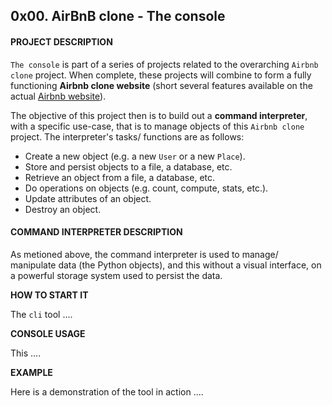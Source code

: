 ## 0x00. AirBnB clone - The console

#### PROJECT DESCRIPTION

`The console` is part of a series of projects related to the overarching `Airbnb clone` project. When complete, these projects will combine to form a fully functioning **Airbnb clone website** (short several features available on the actual [Airbnb website](https://www.airbnb.com/)).

The objective of this project then is to build out a **command interpreter**, with a specific use-case, that is to manage objects of this `Airbnb clone` project. The interpreter's tasks/ functions are as follows:

- Create a new object (e.g. a new `User` or a new `Place`).
- Store and persist objects to a file, a database, etc.
- Retrieve an object from a file, a database, etc.
- Do operations on objects (e.g. count, compute, stats, etc.).
- Update attributes of an object.
- Destroy an object.

#### COMMAND INTERPRETER DESCRIPTION

As metioned above, the command interpreter is used to manage/ manipulate data (the Python objects), and this without a visual interface, on a powerful storage system used to persist the data. 

**HOW TO START IT**

The `cli` tool ....

**CONSOLE USAGE**

This ....

**EXAMPLE**

Here is a demonstration of the tool in action ....
